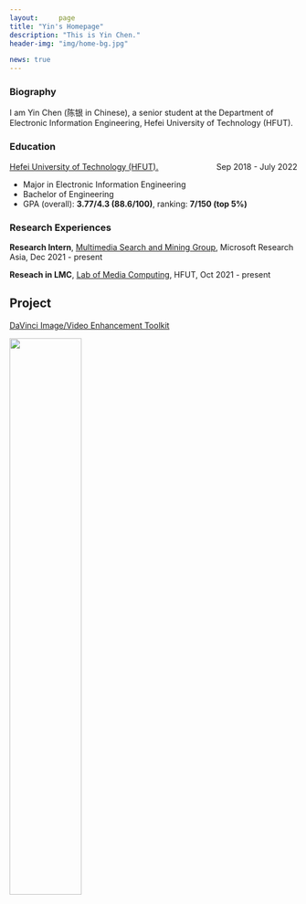 ```yaml
---
layout:     page
title: "Yin's Homepage"
description: "This is Yin Chen."
header-img: "img/home-bg.jpg"

news: true
---
```


<!-- View my [<u>CV</u>]({{ site.url }}/download/CV_Yin_Chen.pdf) -->

### Biography

I am Yin Chen (陈银 in Chinese), a senior student at the Department of Electronic Information Engineering, Hefei University of Technology (HFUT).

### Education

<p style="text-align:left;"><u><a href="https://www.hfut.edu.cn/">Hefei University of Technology (HFUT).</a></u><span style="float:right;">Sep 2018 - July 2022</span></p>

- Major in Electronic Information Engineering
- Bachelor of Engineering
- GPA (overall): **3.77/4.3 (88.6/100)**, ranking: **7/150 (top 5%)**

### Research Experiences



**Research Intern**, [<u>Multimedia Search and Mining Group</u>](https://www.microsoft.com/en-us/research/group/multimedia-search-and-mining/), Microsoft Research Asia, Dec 2021 - present

**Reseach in LMC**, [<u>Lab of Media Computing</u>](http://ci.hfut.edu.cn/), HFUT, Oct 2021 - present

## Project
[<u>DaVinci Image/Video Enhancement Toolkit <u>](https://github.com/microsoft/DaVinci)
  
 <img src="https://user-images.githubusercontent.com/56926538/183388414-abb6d33c-4cc1-4382-ad43-5c310e0efd72.png" style="width:50%">
  
